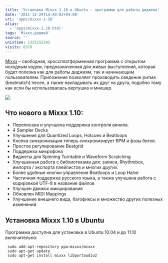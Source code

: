 ```yaml
---
title: 'Установка Mixxx 1.10 в Ubuntu - программы для работы диджеев'
date: '2011-12-29T14:40:02+04:00'
uri: 'apps/mixxx-1-10'
alias: 
  - 'apps/mixxx-1.10.html'
tags: 'Mixxx,диджей'
source: ''
unixtime: 1325155202
visits: 8370
---
```

[Mixxx](http://mixxxblog.blogspot.com/) – свободная, кроссплатформенная программа с открытом исходным кодом, предназначенная для живых выступлений, которая будет полезна как для работы диджеям, так и начинающим пользователям. Приложение позволяет производить сведение ритма (beatmatch) песен, а также накладывать их друг на друга, подобно тому как если бы использовалась вертушка и микшер.

 [![](img/2011/12/29/14-00/splash-mixxx-screenshot-deere-6593359369-o.jpg)](img/2011/12/29/14-00/splash-mixxx-screenshot-deere-6593359369-o.jpg)

## Что нового в Mixxx 1.10:

*   Переписана и улучшена поддержка контроля винила.
*   4 Sampler Decks
*   Улучшения для Quantized Loops, Hotcues и Beatloops
*   Кнопка синхронизации теперь синхронизирует BPM и фазы битов.
*   Простое регулирование Beatgrid
*   Поддержка микрофона
*   Виджеты для Spinning Turntable и Waveform Scratching
*   Улучшенная работа с библиотеками для: записи, Rhythmbox, импорта / экспорта плейлистов и многих других.
*   Более удобные кнопки управления Beatloops и Loop Halve
*   Частичная поддержка русского языка, а также улучшена работа с кодировкой UTF-8 в название файлов
*   Улучшен движок микширования
*   Обновлен MIDI Mappings
*   Улучшение внешнего вида, багофиксы и множество других полезных изменений.

## Установка Mixxx 1.10 в Ubuntu

Программа доступна для установки в Ubuntu 10.04 и до 11.10 включительно:

```
 sudo add-apt-repository ppa:mixxx/mixxx
 sudo apt-get update
 sudo apt-get install mixxx libportaudio2
```
